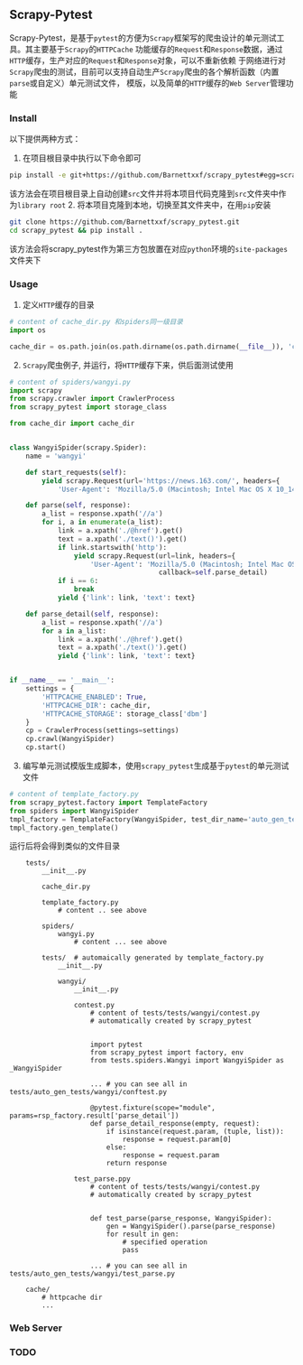 ## Scrapy-Pytest
Scrapy-Pytest，是基于`pytest`的方便为`Scrapy`框架写的爬虫设计的单元测试工具。其主要基于`Scrapy`的`HTTPCache`
功能缓存的`Request`和`Response`数据，通过`HTTP`缓存，生产对应的`Request`和`Response`对象，可以不重新依赖
于网络进行对`Scrapy`爬虫的测试，目前可以支持自动生产`Scrapy`爬虫的各个解析函数（内置`parse`或自定义）单元测试文件，
模版，以及简单的`HTTP`缓存的`Web Server`管理功能


### Install
以下提供两种方式：
1. 在项目根目录中执行以下命令即可
```bash
pip install -e git+https://github.com/Barnettxxf/scrapy_pytest#egg=scrapy_pytest
```
 该方法会在项目根目录上自动创建`src`文件并将本项目代码克隆到`src`文件夹中作为`library root`
2. 将本项目克隆到本地，切换至其文件夹中，在用`pip`安装
```bash
git clone https://github.com/Barnettxxf/scrapy_pytest.git
cd scrapy_pytest && pip install .
```
 该方法会将scrapy_pytest作为第三方包放置在对应`python`环境的`site-packages`文件夹下

### Usage
1. 定义`HTTP`缓存的目录
```python
# content of cache_dir.py 和spiders同一级目录
import os

cache_dir = os.path.join(os.path.dirname(os.path.dirname(__file__)), 'cache')
```
2. `Scrapy`爬虫例子, 并运行，将`HTTP`缓存下来，供后面测试使用
```python
# content of spiders/wangyi.py
import scrapy
from scrapy.crawler import CrawlerProcess
from scrapy_pytest import storage_class

from cache_dir import cache_dir


class WangyiSpider(scrapy.Spider):
    name = 'wangyi'

    def start_requests(self):
        yield scrapy.Request(url='https://news.163.com/', headers={
            'User-Agent': 'Mozilla/5.0 (Macintosh; Intel Mac OS X 10_14_5) AppleWebKit/537.36 (KHTML, like Gecko) Chrome/74.0.3729.169 Safari/537.36'})

    def parse(self, response):
        a_list = response.xpath('//a')
        for i, a in enumerate(a_list):
            link = a.xpath('./@href').get()
            text = a.xpath('./text()').get()
            if link.startswith('http'):
                yield scrapy.Request(url=link, headers={
                    'User-Agent': 'Mozilla/5.0 (Macintosh; Intel Mac OS X 10_14_5) AppleWebKit/537.36 (KHTML, like Gecko) Chrome/74.0.3729.169 Safari/537.36'},
                                     callback=self.parse_detail)
            if i == 6:
                break
            yield {'link': link, 'text': text}

    def parse_detail(self, response):
        a_list = response.xpath('//a')
        for a in a_list:
            link = a.xpath('./@href').get()
            text = a.xpath('./text()').get()
            yield {'link': link, 'text': text}


if __name__ == '__main__':
    settings = {
        'HTTPCACHE_ENABLED': True,
        'HTTPCACHE_DIR': cache_dir,
        'HTTPCACHE_STORAGE': storage_class['dbm']
    }
    cp = CrawlerProcess(settings=settings)
    cp.crawl(WangyiSpider)
    cp.start()
```

3. 编写单元测试模版生成脚本，使用`scrapy_pytest`生成基于`pytest`的单元测试文件
```python
# content of template_factory.py
from scrapy_pytest.factory import TemplateFactory
from spiders import WangyiSpider
tmpl_factory = TemplateFactory(WangyiSpider, test_dir_name='auto_gen_tests')
tmpl_factory.gen_template()
```
运行后将会得到类似的文件目录
```
    tests/
        __init__.py
        
        cache_dir.py
        
        template_factory.py
            # content .. see above

        spiders/
            wangyi.py
                # content ... see above 
        
        tests/  # automaically generated by template_factory.py
            __init__.py
            
            wangyi/
                __init__.py
                
                contest.py
                    # content of tests/tests/wangyi/contest.py
                    # automatically created by scrapy_pytest
                    
                    
                    import pytest
                    from scrapy_pytest import factory, env
                    from tests.spiders.Wangyi import WangyiSpider as _WangyiSpider
                    
                    ... # you can see all in tests/auto_gen_tests/wangyi/conftest.py
                    
                    @pytest.fixture(scope="module", params=rsp_factory.result['parse_detail'])
                    def parse_detail_response(empty, request):
                        if isinstance(request.param, (tuple, list)):
                            response = request.param[0]
                        else:
                            response = request.param
                        return response
                
                test_parse.ppy
                    # content of tests/tests/wangyi/contest.py
                    # automatically created by scrapy_pytest


                    def test_parse(parse_response, WangyiSpider):
                        gen = WangyiSpider().parse(parse_response)
                        for result in gen:
                            # specified operation
                            pass
                    
                    ... # you can see all in tests/auto_gen_tests/wangyi/test_parse.py

    cache/
        # httpcache dir
        ...
```

### Web Server


### TODO



